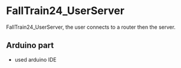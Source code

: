 # FallTrain24_UserServer
FallTrain24_UserServer, the user connects to a router then the server.

## Arduino part
- used arduino IDE

